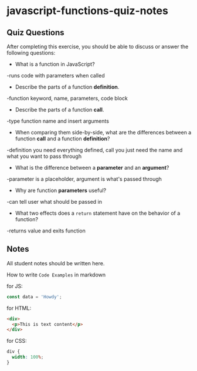 # javascript-functions-quiz-notes

## Quiz Questions

After completing this exercise, you should be able to discuss or answer the following questions:

- What is a function in JavaScript?

-runs code with parameters when called

- Describe the parts of a function **definition**.

-function keyword, name, parameters, code block

- Describe the parts of a function **call**.

-type function name and insert arguments

- When comparing them side-by-side, what are the differences between a function **call** and a function **definition**?

-definition you need everything defined, call you just need the name and what you want to pass through

- What is the difference between a **parameter** and an **argument**?

-parameter is a placeholder, argument is what's passed through

- Why are function **parameters** useful?

-can tell user what should be passed in

- What two effects does a `return` statement have on the behavior of a function?

-returns value and exits function

## Notes

All student notes should be written here.

How to write `Code Examples` in markdown

for JS:

```javascript
const data = 'Howdy';
```

for HTML:

```html
<div>
  <p>This is text content</p>
</div>
```

for CSS:

```css
div {
  width: 100%;
}
```
